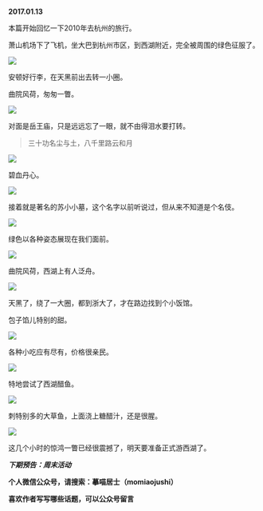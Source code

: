 
          
            
**2017.01.13**

本篇开始回忆一下2010年去杭州的旅行。

萧山机场下了飞机，坐大巴到杭州市区，到西湖附近，完全被周围的绿色征服了。




![](img/51001-3537739bbad80685.jpg)




安顿好行李，在天黑前出去转一小圈。

曲院风荷，匆匆一瞥。




![](img/51001-e9633f810dfe38d2.jpg)




对面是岳王庙，只是远远忘了一眼，就不由得泪水要打转。
>三十功名尘与土，八千里路云和月





![](img/51001-cf4406cd0eceada3.jpg)




碧血丹心。




![](img/51001-f359bed1226c5965.jpg)




接着就是著名的苏小小墓，这个名字以前听说过，但从来不知道是个名伎。




![](img/51001-4cda2005a9bfe16f.jpg)




绿色以各种姿态展现在我们面前。




![](img/51001-d9ef18dc807b30cf.jpg)




曲院风荷，西湖上有人泛舟。




![](img/51001-a4c2698876b81b9c.jpg)




天黑了，绕了一大圈，都到浙大了，才在路边找到个小饭馆。

包子馅儿特别的甜。




![](img/51001-7e8372e5764c40c4.jpg)




各种小吃应有尽有，价格很亲民。




![](img/51001-d53f37420fc39337.jpg)




特地尝试了西湖醋鱼。




![](img/51001-27926b303146e07b.jpg)




刺特别多的大草鱼，上面浇上糖醋汁，还是很腥。




![](img/51001-af3fcad0ef825a28.jpg)




这几个小时的惊鸿一瞥已经很震撼了，明天要准备正式游西湖了。


***下期预告：周末活动***


**个人微信公众号，请搜索：摹喵居士（momiaojushi）**

**喜欢作者写写哪些话题，可以公众号留言**

          
        